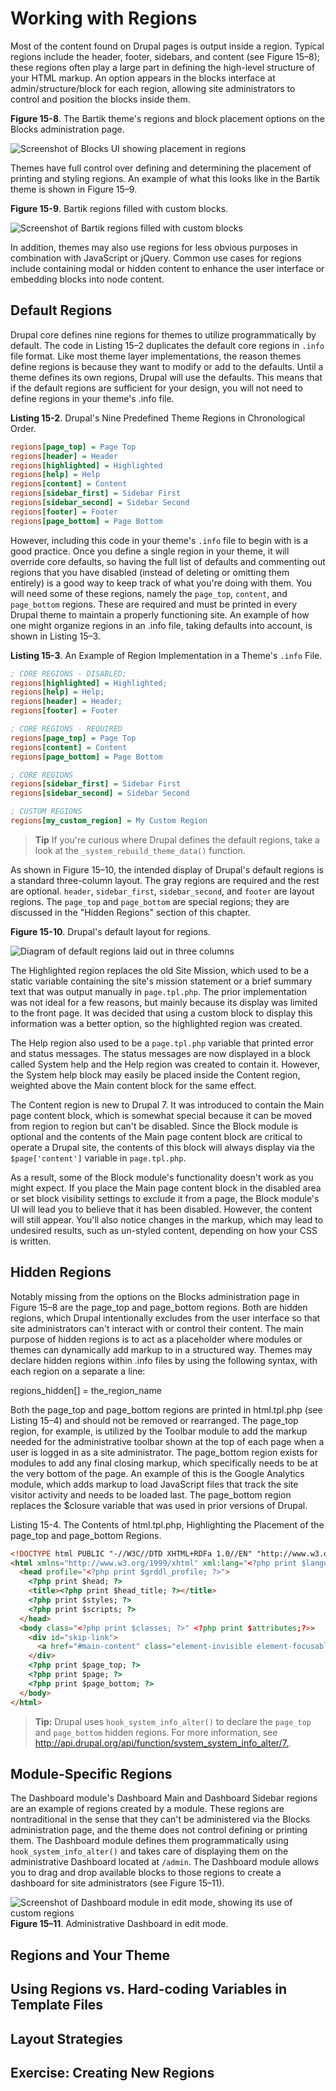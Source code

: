 # Working with Regions

Most of the content found on Drupal pages is output inside a region. Typical regions include the header, footer, sidebars, and content (see Figure 15–8); these regions often play a large part in defining the high-level structure of your HTML markup. An option appears in the blocks interface at admin/structure/block for each region, allowing site administrators to control and position the blocks inside them.

**Figure 15-8**. The Bartik theme's regions and block placement options on the Blocks administration page.

![Screenshot of Blocks UI showing placement in regions](http://themery.com/sites/default/files/figure-15-8.png)

Themes have full control over defining and determining the placement of printing and styling regions. An example of what this looks like in the Bartik theme is shown in Figure 15–9.

**Figure 15-9**. Bartik regions filled with custom blocks.

![Screenshot of Bartik regions filled with custom blocks](http://themery.com/sites/default/files/figure-15-9.png)

In addition, themes may also use regions for less obvious purposes in combination with JavaScript or jQuery. Common use cases for regions include containing modal or hidden content to enhance the user interface or embedding blocks into node content.

## Default Regions

Drupal core defines nine regions for themes to utilize programmatically by default. The code in Listing 15–2 duplicates the default core regions in `.info` file format. Like most theme layer implementations, the reason themes define regions is because they want to modify or add to the defaults. Until a theme defines its own regions, Drupal will use the defaults. This means that if the default regions are sufficient for your design, you will not need to define regions in your theme's .info file.

**Listing 15-2**. Drupal's Nine Predefined Theme Regions in Chronological Order.

```ini
regions[page_top] = Page Top
regions[header] = Header
regions[highlighted] = Highlighted
regions[help] = Help
regions[content] = Content
regions[sidebar_first] = Sidebar First
regions[sidebar_second] = Sidebar Second
regions[footer] = Footer
regions[page_bottom] = Page Bottom
```

However, including this code in your theme's `.info` file to begin with is a good practice. Once you define a single region in your theme, it will override core defaults, so having the full list of defaults and commenting out regions that you have disabled (instead of deleting or omitting them entirely) is a good way to keep track of what you're doing with them. You will need some of these regions, namely the `page_top`, `content`, and `page_bottom` regions. These are required and must be printed in every Drupal theme to maintain a properly functioning site. An example of how one might organize regions in an .info file, taking defaults into account, is shown in Listing 15–3.

**Listing 15-3**. An Example of Region Implementation in a Theme's `.info` File.

```ini
; CORE REGIONS - DISABLED;
regions[highlighted] = Highlighted;
regions[help] = Help;
regions[header] = Header;
regions[footer] = Footer

; CORE REGIONS - REQUIRED
regions[page_top] = Page Top
regions[content] = Content
regions[page_bottom] = Page Bottom

; CORE REGIONS
regions[sidebar_first] = Sidebar First
regions[sidebar_second] = Sidebar Second

; CUSTOM REGIONS
regions[my_custom_region] = My Custom Region
```

<blockquote><b>Tip</b> If you're curious where Drupal defines the default regions, take a look at the <code>_system_rebuild_theme_data()</code> function.</blockquote>

As shown in Figure 15–10, the intended display of Drupal's default regions is a standard three-column layout. The gray regions are required and the rest are optional. `header`, `sidebar_first`, `sidebar_second`, and `footer` are layout regions. The `page_top` and `page_bottom` are special regions; they are discussed in the "Hidden Regions" section of this chapter.

**Figure 15-10**. Drupal's default layout for regions.

![Diagram of default regions laid out in three columns](http://themery.com/sites/default/files/figure-15-10.png)

The Highlighted region replaces the old Site Mission, which used to be a static variable containing the site's mission statement or a brief summary text that was output manually in `page.tpl.php`. The prior implementation was not ideal for a few reasons, but mainly because its display was limited to the front page. It was decided that using a custom block to display this information was a better option, so the highlighted region was created.

The Help region also used to be a `page.tpl.php` variable that printed error and status messages. The status messages are now displayed in a block called System help and the Help region was created to contain it. However, the System help block may easily be placed inside the Content region, weighted above the Main content block for the same effect.

The Content region is new to Drupal 7. It was introduced to contain the Main page content block, which is somewhat special because it can be moved from region to region but can't be disabled. Since the Block module is optional and the contents of the Main page content block are critical to operate a Drupal site, the contents of this block will always display via the `$page['content']` variable in `page.tpl.php`.

As a result, some of the Block module's functionality doesn't work as you might expect. If you place the Main page content block in the disabled area or set block visibility settings to exclude it from a page, the Block module's UI will lead you to believe that it has been disabled. However, the content will still appear. You'll also notice changes in the markup, which may lead to undesired results, such as un-styled content, depending on how your CSS is written.

## Hidden Regions

Notably missing from the options on the Blocks administration page in Figure 15–8 are the page_top and page_bottom regions. Both are hidden regions, which Drupal intentionally excludes from the user interface so that site administrators can't interact with or control their content. The main purpose of hidden regions is to act as a placeholder where modules or themes can dynamically add markup to in a structured way. Themes may declare hidden regions within .info files by using the following syntax, with each region on a separate a line:

regions_hidden[] = the_region_name

Both the page_top and page_bottom regions are printed in html.tpl.php (see Listing 15–4) and should not be removed or rearranged. The  page_top region, for example, is utilized by the Toolbar module to add the markup needed for the administrative toolbar shown at the top of each page when a user is logged in as a site administrator. The page_bottom region exists for modules to add any final closing markup, which specifically needs to be at the very bottom of the page. An example of this is the Google Analytics module, which adds markup to load JavaScript files that track the site visitor activity and needs to be loaded last. The page_bottom region replaces the $closure variable that was used in prior versions of Drupal.

Listing 15-4. The Contents of html.tpl.php, Highlighting the Placement of the page_top and page_bottom Regions.

```html
<!DOCTYPE html PUBLIC "-//W3C//DTD XHTML+RDFa 1.0//EN" "http://www.w3.org/MarkUp/DTD/xhtml-rdfa-1.dtd">
<html xmlns="http://www.w3.org/1999/xhtml" xml:lang="<?php print $language->language; ?>" version="XHTML+RDFa 1.0" dir="<?php print $language->dir; ?>"<?php print $rdf_namespaces; ?>>
  <head profile="<?php print $grddl_profile; ?>">
    <?php print $head; ?>
    <title><?php print $head_title; ?></title>
    <?php print $styles; ?>
    <?php print $scripts; ?>
  </head>
  <body class="<?php print $classes; ?>" <?php print $attributes;?>>
    <div id="skip-link">
      <a href="#main-content" class="element-invisible element-focusable"><?php print t('Skip to main content'); ?></a>
    </div>
    <?php print $page_top; ?>
    <?php print $page; ?>
    <?php print $page_bottom; ?>
  </body>
</html>
```

<blockquote><b>Tip:</b> Drupal uses <code>hook_system_info_alter()</code> to declare the <code>page_top</code> and <code>page_bottom</code> hidden regions. For more information, see <a href="http://api.drupal.org/api/function/system_system_info_alter/7">http://api.drupal.org/api/function/system_system_info_alter/7.</a>.</blockquote>

## Module-Specific Regions

The Dashboard module's Dashboard Main and Dashboard Sidebar regions are an example of regions created by a module. These regions are nontraditional in the sense that they can't be administered via the Blocks administration page, and the theme does not control defining or printing them. The Dashboard module defines them programmatically using `hook_system_info_alter()` and takes care of displaying them on the administrative Dashboard located at `/admin`. The Dashboard module allows you to drag and drop available blocks to those regions to create a dashboard for site administrators (see Figure 15–11).

![Screenshot of Dashboard module in edit mode, showing its use of custom regions](http://themery.com/sites/default/files/figure-15-11.png)
**Figure 15–11**. Administrative Dashboard in edit mode. 

## Regions and Your Theme



## Using Regions vs. Hard-coding Variables in Template Files

## Layout Strategies

## Exercise: Creating New Regions